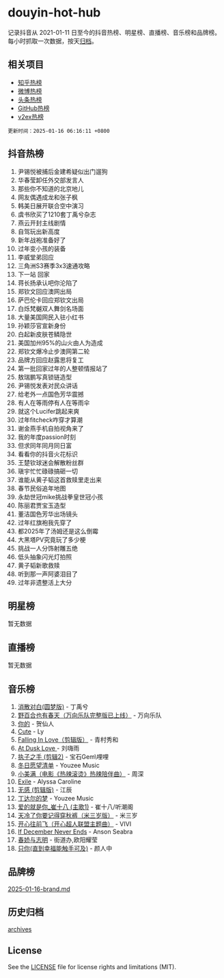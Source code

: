 # douyin-hot-hub

记录抖音从 2021-01-11 日至今的抖音热榜、明星榜、直播榜、音乐榜和品牌榜。每小时抓取一次数据，按天[归档](archives)。

## 相关项目

- [知乎热榜](https://github.com/lonnyzhang423/zhihu-hot-hub)
- [微博热榜](https://github.com/lonnyzhang423/weibo-hot-hub)
- [头条热榜](https://github.com/lonnyzhang423/toutiao-hot-hub)
- [GitHub热榜](https://github.com/lonnyzhang423/github-hot-hub)
- [v2ex热榜](https://github.com/lonnyzhang423/v2ex-hot-hub)


`更新时间：2025-01-16 06:16:11 +0800`

## 抖音热榜

1. 尹锡悦被捕后金建希疑似出门遛狗
1. 华春莹卸任外交部发言人
1. 那些你不知道的北京地儿
1. 网友偶遇成龙和张子枫
1. 韩美日展开联合空中演习
1. 虞书欣买了1210套丁禹兮杂志
1. 燕云开封主线剧情
1. 自驾玩出新高度
1. 新年战袍准备好了
1. 过年变小孩的装备
1. 李威堂弟回应
1. 三角洲S3赛季3x3速通攻略
1. 下一站 回家
1. 蒋长扬承认吧你沦陷了
1. 郑钦文回应澳网出局
1. 萨巴伦卡回应郑钦文出局
1. 白烁梵樾双人舞剑名场面
1. 大量美国网民入驻小红书
1. 孙颖莎官宣新身份
1. 白起新皮肤苍鳞隐世
1. 美国加州95%的山火由人为造成
1. 郑钦文爆冷止步澳网第二轮
1. 品牌方回应赵露思将复工
1. 第一批回家过年的人整顿情报站了
1. 敖瑞鹏写真锁链造型
1. 尹锡悦发表对民众讲话
1. 给老外一点国色芳华震撼
1. 有人在等雨停有人在等雨伞
1. 就这个Lucifer跳起来爽
1. 过年fitcheck咋穿才算潮
1. 谢金燕手机自拍视角来了
1. 我的年度passion时刻
1. 但求同年同月同日富
1. 看看你的抖音火花标识
1. 王楚钦球迷会解散粉丝群
1. 瑱宇忙忙碌碌搞砸一切
1. 谁能从黄子韬这首救赎里走出来
1. 春节民俗追年地图
1. 永劫世冠mike挑战拳皇世冠小孩
1. 陈丽君贾宝玉造型
1. 董洁国色芳华出场镜头
1. 过年红旗袍我先穿了
1. 都2025年了汤姆还是这么倒霉
1. 大黑塔PV究竟玩了多少梗
1. 挑战一人分饰射雕五绝
1. 低头抽象闪光灯拍照
1. 黄子韬新歌救赎
1. 听到那一声阿婆泪目了
1. 过年非遗整活上大分

## 明星榜

暂无数据

## 直播榜

暂无数据

## 音乐榜

1. [消散对白(圆梦版)](https://sf5-hl-cdn-tos.douyinstatic.com/obj/tos-cn-ve-2774/og4jB5I5IizzoZVAAAzWgBMAsMDWoArfwBOiFs) - 丁禹兮
1. [野百合也有春天（万向乐队完整版已上线）](https://sf5-hl-cdn-tos.douyinstatic.com/obj/tos-cn-ve-2774/oMnUxhRAMiAGBqDtIPBQ7ACYQZFlJCftcgeDJE) - 万向乐队
1. [你的](https://sf5-hl-cdn-tos.douyinstatic.com/obj/tos-cn-ve-2774/oYuIeKf42jB7sEV6B2upMdpYAgfrQWj0FeRegh) - 贺仙人
1. [Cute](https://sf5-hl-cdn-tos.douyinstatic.com/obj/tos-cn-ve-2774/o4IbIzHWKAAB4wsS5qMBRiiAlEBGTpQRNfFvuo) - Ly
1. [Falling In Love（剪辑版）](https://sf5-hl-cdn-tos.douyinstatic.com/obj/tos-cn-ve-2774/o8ajpA8zzgBPahbBIO8AcKGBLJezFCRd1wfP9f) - 青村秀和
1. [ At Dusk  Love ](https://sf5-hl-cdn-tos.douyinstatic.com/obj/tos-cn-ve-2774/o8CrpCf5CaYgI4ZrtQgMQAFEfuGqNnRSDQAPBc) - 刘嗨雨
1. [执子之手 (剪辑2)](https://sf5-hl-cdn-tos.douyinstatic.com/obj/tos-cn-ve-2774/oUoZLQjCc31XzqsBnBQUNgeKtYPBcgbFDwtfcu) - 宝石Gem\哩哩
1. [冬日愿望清单](https://sf5-hl-cdn-tos.douyinstatic.com/obj/tos-cn-ve-2774/oIIgUOeamCFCVAzxN6MFRLIBlLGpUqQxeeHrLE) - Youzee Music
1. [小美满（电影《热辣滚烫》热辣陪伴曲）](https://sf5-hl-cdn-tos.douyinstatic.com/obj/tos-cn-ve-2774/o0GAn2lSgfZIDUgtevCGDQYnFg4CwnrBaxbTZL) - 周深
1. [Exile](https://sf6-cdn-tos.douyinstatic.com/obj/tos-cn-ve-2774/oYj4gAQTknKE3WW0Je8KGmQ7z1cA4FefwtbufD) - Alyssa Caroline
1. [无感 (剪辑版)](https://sf5-hl-cdn-tos.douyinstatic.com/obj/tos-cn-ve-2774/o0eIsUzJBDlQaQFC5OFlgbMEZC1TFYBftOBn6p) - 江辰
1. [丁达尔的梦](https://sf5-hl-cdn-tos.douyinstatic.com/obj/tos-cn-ve-2774/oMU3WirUZBVQkAC9ccG5P2IQirziZM2RTInUY) - Youzee Music
1. [爱的就是你_崔十八 (主歌1)](https://sf5-hl-cdn-tos.douyinstatic.com/obj/tos-cn-ve-2774/oI5BO5DhFZ6UTcNCnZaOCBLtZ7WIMQGfgnXf5E) - 崔十八/听潮阁
1. [天冷了你要记得穿秋裤（米三岁版）](https://sf5-hl-cdn-tos.douyinstatic.com/obj/tos-cn-ve-2774/oQlIwVIDWiZ6BQilAorS7MA0AgCkQDvcZAdm1) - 米三岁
1. [开心往前飞（开心超人联盟主题曲）](https://sf5-hl-cdn-tos.douyinstatic.com/obj/tos-cn-ve-2774/9d8fb7c82cf1421fb93a9fe925275e0a) - VIVI
1. [If December Never Ends](https://sf5-hl-cdn-tos.douyinstatic.com/obj/tos-cn-ve-2774/oY1IQMoTgCFIBg8RZifyqlBBt1UFgitTYmxeOS) - Anson Seabra
1. [春娇与志明](https://sf5-hl-cdn-tos.douyinstatic.com/obj/tos-cn-ve-2774/e530d8fceb7044b39707d7f9ff54add1) - 街道办,欧阳耀莹
1. [只你(直到幸福能触手可及)](https://sf5-hl-cdn-tos.douyinstatic.com/obj/tos-cn-ve-2774/o0lBkRDzFTeaVSUz3ZZSCBVtZ5DIMQGfgmEAuE) - 颜人中

## 品牌榜

[2025-01-16-brand.md](archives/2025-01-16-brand.md)

## 历史归档

[archives](archives)

## License

See the [LICENSE](LICENSE) file for license rights and limitations (MIT).
